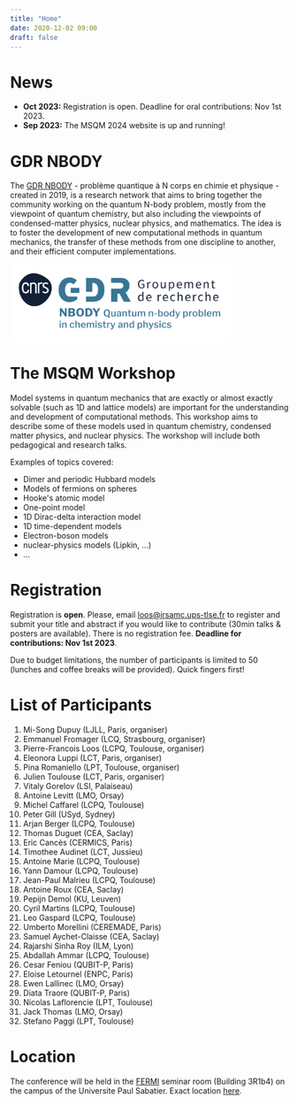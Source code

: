 ```yaml
---
title: "Home"
date: 2020-12-02 09:00
draft: false
---
```


# News

* **Oct 2023:** Registration is open. Deadline for oral contributions: Nov 1st 2023.
* **Sep 2023:** The MSQM 2024 website is up and running!

# GDR NBODY

The [GDR NBODY](https://wiki.lct.jussieu.fr/gdrnbody) - problème quantique à N corps en chimie et physique - created in 2019, is a research network that aims to bring together the community working on the quantum N-body problem, mostly from the viewpoint of quantum chemistry, but also including the viewpoints of condensed-matter physics, nuclear physics, and mathematics. The idea is to foster the development of new computational methods in quantum mechanics, the transfer of these methods from one discipline to another, and their efficient computer implementations.

<img width="400" style="vertical-align: middle;" src="/img/GDR_NBODY.png" />

# The MSQM Workshop

Model systems in quantum mechanics that are exactly or almost exactly solvable (such as 1D and lattice models) are important for the 
understanding and development of computational methods. This workshop aims to describe some of these models used in quantum chemistry, condensed matter physics, and nuclear physics. The workshop will include both pedagogical and research talks.

Examples of topics covered:
- Dimer and periodic Hubbard models
- Models of fermions on spheres
- Hooke's atomic model
- One-point model
- 1D Dirac-delta interaction model
- 1D time-dependent models
- Electron-boson models
- nuclear-physics models (Lipkin, ...)
- ...

# Registration

Registration is **open**. Please, email <loos@irsamc.ups-tlse.fr> to register and submit your title and abstract if you would like to contribute (30min talks & posters are available). There is no registration fee. **Deadline for contributions: Nov 1st 2023**.

Due to budget limitations, the number of participants is limited to 50 (lunches and coffee breaks will be provided).
Quick fingers first!

# List of Participants

1. Mi-Song Dupuy (LJLL, Paris, organiser) <!-- mi-song.dupuy@sorbonne-universite.fr -->
1. Emmanuel Fromager (LCQ, Strasbourg, organiser) <!-- fromagere@unistra.fr -->
1. Pierre-Francois Loos (LCPQ, Toulouse, organiser) <!-- loos@irsamc.ups-tlse.fr -->
1. Eleonora Luppi (LCT, Paris, organiser) <!-- gedeone.leo@gmail.com -->
1. Pina Romaniello (LPT, Toulouse, organiser) <!-- pina.romaniello@gmail.com -->
1. Julien Toulouse (LCT, Paris, organiser) <!-- toulouse@lct.jussieu.fr -->
1. Vitaly Gorelov (LSI, Palaiseau) <!-- vitaly.gorelov@polytechnique.edu POSTER -->
1. Antoine Levitt (LMO, Orsay) <!-- antoine.levitt@universite-paris-saclay.fr TALK -->
1. Michel Caffarel (LCPQ, Toulouse) <!-- caffarel@irsamc.ups-tlse.fr TALK -->
1. Peter Gill (USyd, Sydney) <!-- p.gill@sydney.edu.au TALK -->
1. Arjan Berger (LCPQ, Toulouse) <!-- arjan.berger@irsamc.ups-tlse.fr TALK -->
1. Thomas Duguet (CEA, Saclay) <!-- thomas.duguet@cea.fr -->
1. Eric Cancès (CERMICS, Paris) <!-- eric.cances@enpc.fr TALK -->
1. Timothee Audinet (LCT, Jussieu) <!-- timothee.audinet-de-pieuchon@ens-lyon.fr TALK -->
1. Antoine Marie (LCPQ, Toulouse) <!-- amarie@irsamc.ups-tlse.fr POSTER -->
1. Yann Damour (LCPQ, Toulouse) <!-- ydamour@irsamc.ups-tlse.fr POSTER -->
1. Jean-Paul Malrieu (LCPQ, Toulouse) <!-- malrieu@irsamc.ups-tlse.fr TALK -->
1. Antoine Roux (CEA, Saclay) <!-- Antoine.roux@cea.fr POSTER --> 
1. Pepijn Demol (KU, Leuven) <!-- pepijn.demol@kuleuven.be POSTER or TALK --> 
1. Cyril Martins (LCPQ, Toulouse) <!-- cyril.martins@irsamc.ups-tlse.fr TALK -->
1. Leo Gaspard (LCPQ, Toulouse) <!-- cyril.martins@irsamc.ups-tlse.fr TALK -->
1. Umberto Morellini (CEREMADE, Paris) <!-- morellini@ceremade.dauphine.fr -->
1. Samuel Aychet-Claisse (CEA, Saclay) <!-- samuel.aychet-claisse@universite-paris-saclay.fr -->
1. Rajarshi Sinha Roy (ILM, Lyon) <!-- rajarshi.sinha-roy@univ-lyon1.fr --> 
1. Abdallah Ammar (LCPQ, Toulouse) <!-- aammar@irsamc.ups-tlse.fr POSTER -->
1. Cesar Feniou (QUBIT-P, Paris) <!-- cesarf@qubit-pharmaceuticals.com TALK -->
1. Eloise Letournel (ENPC, Paris) <!-- eloise.letournel@enpc.fr -->
1. Ewen Lallinec (LMO, Orsay) <!-- ewen.lallinec@universite-paris-saclay.fr -->
1. Diata Traore (QUBIT-P, Paris) <!-- diatatraore@yahoo.com -->
1. Nicolas Laflorencie (LPT, Toulouse) <!-- n.laflorencie@gmail.com TALK -->
1. Jack Thomas (LMO, Orsay) <!-- jack.thomas@universite-paris-saclay.fr TALK -->
2. Stefano Paggi (LPT, Toulouse) <!-- spaggi@irsamc.ups-tlse.fr -->
   
# Location

The conference will be held in the [FERMI](https://fermi.univ-tlse3.fr) seminar room (Building 3R1b4) on the campus of the Universite Paul Sabatier. Exact location [here](https://maps.app.goo.gl/RS9c1824Uv9X7kpT7).

